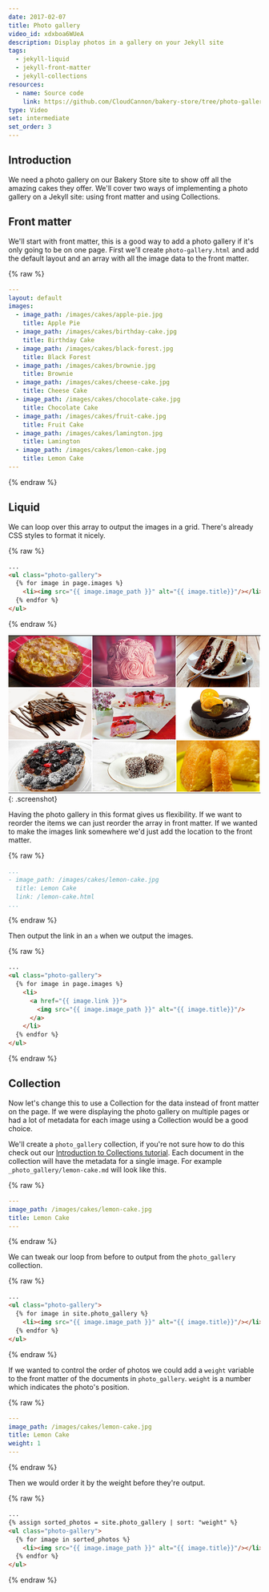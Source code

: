 ```yaml
---
date: 2017-02-07
title: Photo gallery
video_id: xdxboa6WUeA
description: Display photos in a gallery on your Jekyll site
tags:
  - jekyll-liquid
  - jekyll-front-matter
  - jekyll-collections
resources:
  - name: Source code
    link: https://github.com/CloudCannon/bakery-store/tree/photo-gallery
type: Video
set: intermediate
set_order: 3
---
```

## Introduction

We need a photo gallery on our Bakery Store site to show off all the amazing cakes they offer. We'll cover two ways of implementing a photo gallery on a Jekyll site: using front matter and using Collections.

## Front matter

We'll start with front matter, this is a good way to add a photo gallery if it's only going to be on one page. First we'll create `photo-gallery.html` and add the default layout and an array with all the image data to the front matter.

{% raw %}
~~~yaml
---
layout: default
images:
  - image_path: /images/cakes/apple-pie.jpg
    title: Apple Pie
  - image_path: /images/cakes/birthday-cake.jpg
    title: Birthday Cake
  - image_path: /images/cakes/black-forest.jpg
    title: Black Forest
  - image_path: /images/cakes/brownie.jpg
    title: Brownie
  - image_path: /images/cakes/cheese-cake.jpg
    title: Cheese Cake
  - image_path: /images/cakes/chocolate-cake.jpg
    title: Chocolate Cake
  - image_path: /images/cakes/fruit-cake.jpg
    title: Fruit Cake
  - image_path: /images/cakes/lamington.jpg
    title: Lamington
  - image_path: /images/cakes/lemon-cake.jpg
    title: Lemon Cake
---
~~~
{% endraw %}

## Liquid

We can loop over this array to output the images in a grid. There's already CSS styles to format it nicely.

{% raw %}
~~~html
...
<ul class="photo-gallery">
  {% for image in page.images %}
    <li><img src="{{ image.image_path }}" alt="{{ image.title}}"/></li>
  {% endfor %}
</ul>
~~~
{% endraw %}

![Cakes](/images/tutorials/photo-gallery/cakes.jpg){: .screenshot}

Having the photo gallery in this format gives us flexibility. If we want to reorder the items we can just reorder the array in front matter. If we wanted to make the images link somewhere we'd just add the location to the front matter.

{% raw %}
~~~yaml
...
- image_path: /images/cakes/lemon-cake.jpg
  title: Lemon Cake
  link: /lemon-cake.html
...
~~~
{% endraw %}

Then output the link in an `a` when we output the images.

{% raw %}
~~~html
...
<ul class="photo-gallery">
  {% for image in page.images %}
    <li>
      <a href="{{ image.link }}">
        <img src="{{ image.image_path }}" alt="{{ image.title}}"/>
      </a>
    </li>
  {% endfor %}
</ul>
~~~
{% endraw %}

## Collection

Now let's change this to use a Collection for the data instead of front matter on the page. If we were displaying the photo gallery on multiple pages or had a lot of metadata for each image using a Collection would be a good choice.

We'll create a `photo_gallery` collection, if you're not sure how to do this check out our [Introduction to Collections tutorial](/jekyll-casts/introduction-to-collections/). Each document in the collection will have the metadata for a single image. For example `_photo_gallery/lemon-cake.md` will look like this.

{% raw %}
~~~yaml
---
image_path: /images/cakes/lemon-cake.jpg
title: Lemon Cake
---
~~~
{% endraw %}

We can tweak our loop from before to output from the `photo_gallery` collection.

{% raw %}
~~~html
...
<ul class="photo-gallery">
  {% for image in site.photo_gallery %}
    <li><img src="{{ image.image_path }}" alt="{{ image.title}}"/></li>
  {% endfor %}
</ul>
~~~
{% endraw %}

If we wanted to control the order of photos we could add a `weight` variable to the front matter of the documents in `photo_gallery`. `weight` is a number which indicates the photo's position.

{% raw %}
~~~yaml
---
image_path: /images/cakes/lemon-cake.jpg
title: Lemon Cake
weight: 1
---
~~~
{% endraw %}

Then we would order it by the weight before they're output.

{% raw %}
~~~html
...
{% assign sorted_photos = site.photo_gallery | sort: "weight" %}
<ul class="photo-gallery">
  {% for image in sorted_photos %}
    <li><img src="{{ image.image_path }}" alt="{{ image.title}}"/></li>
  {% endfor %}
</ul>
~~~
{% endraw %}
